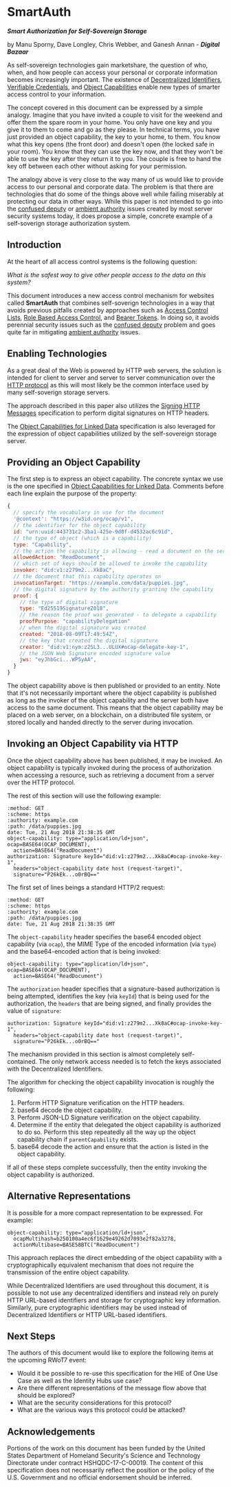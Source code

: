 # SmartAuth
***Smart Authorization for Self-Sovereign Storage***

by Manu Sporny, Dave Longley, Chris Webber, and Ganesh Annan - ***Digital Bazaar***

As self-sovereign technologies gain marketshare, the question of who,
when, and how people can access your personal or corporate information
becomes increasingly important. The existence of
[Decentralized Identifiers](did-primer.md),
[Verifiable Credentials](verifiable-credentials-primer.md), and
[Object Capabilities](https://w3c-ccg.github.io/ocap-ld/)
enable new types of smarter access control to your information.

The concept covered in this document can be expressed by a simple analogy.
Imagine that you have invited a couple to visit for the weekend and offer
them the spare room in your home. You only have one key and you give
it to them to come and go as they please. In technical terms, you have
just provided an object capability, the key to your home, to them. You know
what this key opens (the front door) and doesn't open (the locked safe in your
room). You know that they can use the key now, and that they won't be able
to use the key after they return it to you. The couple is free to hand the
key off between each other without asking for your permission.

The analogy above is very close to the way many of us would like to provide
access to our personal and corporate data. The problem is that there are
technologies that do some of the things above well while failing miserably
at protecting our data in other ways. While this paper is not intended to go
into the
[confused deputy](https://en.wikipedia.org/wiki/Confused_deputy_problem) or
[ambient authority](https://en.wikipedia.org/wiki/Ambient_authority)
issues created by most server security systems today, it does propose a
simple, concrete example of a self-soverign storage authorization system.

## Introduction

At the heart of all access control systems is the following question:

*What is the safest way to give other people access to the data on this system?*

This document introduces a new access control mechanism for websites called
**SmartAuth** that combines self-soverign technologies in a way that avoids
previous pitfalls created by approaches such as
[Access Control Lists](https://en.wikipedia.org/wiki/Access_control_list),
[Role Based Access Control](https://en.wikipedia.org/wiki/Role-based_access_control), and
[Bearer Tokens](https://stackoverflow.com/a/25843058). In doing so, it avoids
perennial security issues such as the
[confused deputy](https://en.wikipedia.org/wiki/Confused_deputy_problem)
problem and goes quite far in mitigating
[ambient authority](https://en.wikipedia.org/wiki/Ambient_authority) issues.

## Enabling Technologies

As a great deal of the Web is powered by HTTP web servers, the solution is
intended for client to server and server to server communication over the
[HTTP protocol](https://en.wikipedia.org/wiki/Hypertext_Transfer_Protocol)
as this will most likely be the common interface used by
many self-soverign storage servers.

The approach described in this paper also utilizes the
[Signing HTTP Messages](https://tools.ietf.org/html/draft-cavage-http-signatures-10)
specification to perform digital signatures on HTTP headers.

The
[Object Capabilities for Linked Data](https://w3c-ccg.github.io/ocap-ld/)
specification is also leveraged for the expression of object capabilities
utilized by the self-sovereign storage server.

## Providing an Object Capability

The first step is to express an object capability. The concrete syntax we use
is the one specified in
[Object Capabilities for Linked Data](https://w3c-ccg.github.io/ocap-ld/).
Comments before each line explain the purpose of the property:

```javascript
{
  // specify the vocabulary in use for the document
  '@context': "https://w3id.org/ocap/v1",
  // the identifier for the object capability
  id: "urn:uuid:443731c2-3ba1-425e-9d0f-d4532ac6c91d",
  // the type of object (which is a capability)
  type: "Capability",
  // the action the capability is allowing - read a document on the server
  allowedAction: "ReadDocument",
  // which set of keys should be allowed to invoke the capability
  invoker: "did:v1:z279m2...Xk8aC",
  // the document that this capability operates on
  invocationTarget: "https://example.com/data/puppies.jpg",
  // the digital signature by the authority granting the capability
  proof: {
    // the type of digital signature
    type: "Ed25519Signature2018",
    // the reason the proof was generated - to delegate a capability
    proofPurpose: "capabilityDelegation"
    // when the digital signature was created
    created: "2018-08-09T17:49:54Z",
    // the key that created the digital signature
    creator: "did:v1:nym:z2SL3...ULUX#ocap-delegate-key-1",
    // the JSON Web Signature encoded signature value
    jws: "eyJhbGci...WP5yAA",
  }
}
```

The object capability above is then published or provided to an entity.
Note that it's not necessarily important where the object capability is
published as long as the invoker of the object capability and the server both
have access to the same document. This means that the object capability
may be placed on a web server, on a blockchain, on a distributed file system,
or stored locally and handed directly to the server during invocation.

## Invoking an Object Capability via HTTP

Once the object capability above has been published, it may be invoked. An
object capability is typically invoked during the process of authorization
when accessing a resource, such as retrieving a document from a server over
the HTTP protocol.

The rest of this section will use the following example:

```http
:method: GET
:scheme: https
:authority: example.com
:path: /data/puppies.jpg
date: Tue, 21 Aug 2018 21:38:35 GMT
object-capability: type="application/ld+json", ocap=BASE64(OCAP_DOCUMENT),
  action=BASE64("ReadDocument")
authorization: Signature keyId="did:v1:z279m2...Xk8aC#ocap-invoke-key-1",
  headers="object-capability date host (request-target)",
  signature="P26kEk...o0rBQ=="
```

The first set of lines beings a standard HTTP/2 request:

```http
:method: GET
:scheme: https
:authority: example.com
:path: /data/puppies.jpg
date: Tue, 21 Aug 2018 21:38:35 GMT
```

The `object-capability` header specifies the base64 encoded object capability
(via `ocap`), the MIME Type of the encoded information (via `type`) and the
base64-encoded action that is being invoked:

```
object-capability: type="application/ld+json", ocap=BASE64(OCAP_DOCUMENT),
  action=BASE64("ReadDocument")
```

The `authorization` header specifies that a signature-based authorization is
being attempted, identifies the key (via `keyId`) that is being used for the
authorization, the `headers` that are being signed, and finally provides the
value of `signature`:

```
authorization: Signature keyId="did:v1:z279m2...Xk8aC#ocap-invoke-key-1",
  headers="object-capability date host (request-target)",
  signature="P26kEk...o0rBQ=="
```

The mechanism provided in this section is almost completely self-contained.
The only network access needed is to fetch the keys associated with the
Decentralized Identifiers.

The algorithm for checking the object capability invocation is roughly the
following:

1. Perform HTTP Signature verification on the HTTP headers.
2. base64 decode the object capability.
3. Perform JSON-LD Signature verification on the object capability.
4. Determine if the entity that delegated the object capability is authorized
   to do so. Perform this step repeatedly all the way up the object capability
   chain if `parentCapability` exists.
5. base64 decode the action and ensure that the action is listed in the
   object capability.

If all of these steps complete successfully, then the entity invoking the
object capability is authorized.

## Alternative Representations

It is possible for a more compact representation to be expressed. For example:

```
object-capability: type="application/ld+json",
  ocapMultihash=b250100a4ec6f1629e49262d7093e2f82a3278,
  actionMultibase=BASE58BTC("ReadDocument")
```

This approach replaces the direct embedding of the object capability with
a cryptographically equivalent mechanism that does not require the
transmission of the entire object capability.

While Decentralized Identifiers are used throughout this document, it is
possible to not use any decentralized identifiers and instead rely on purely
HTTP URL-based identifiers and storage for cryptographic key information.
Similarly, pure cryptographic identifiers may be used instead of
Decentralized Identifiers or HTTP URL-based identifiers.

## Next Steps

The authors of this document would like to explore the following items at
the upcoming RWoT7 event:

* Would it be possible to re-use this specification for the HIE of One
  Use Case as well as the Identity Hubs use case?
* Are there different representations of the message flow above that should
  be explored?
* What are the security considerations for this protocol?
* What are the various ways this protocol could be attacked?

## Acknowledgements

Portions of the work on this document has been funded by the United States
Department of Homeland Security's Science and Technology Directorate under
contract HSHQDC-17-C-00019. The content of this specification does not
necessarily reflect the position or the policy of the U.S. Government and
no official endorsement should be inferred.
